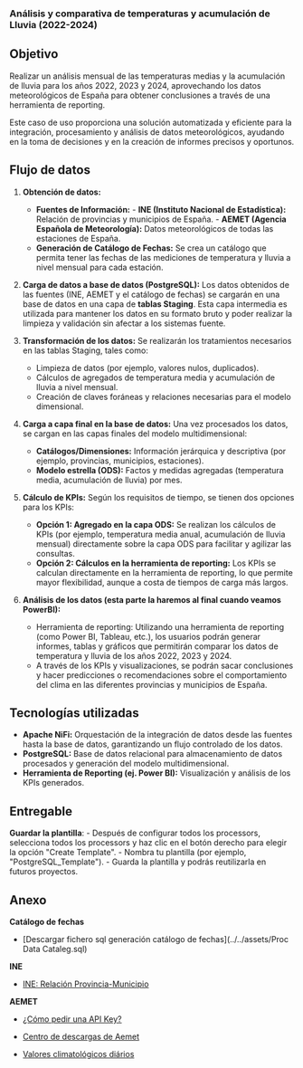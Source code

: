 ### Análisis y comparativa de temperaturas y acumulación de Lluvia (2022-2024)
## Objetivo
Realizar un análisis mensual de las temperaturas medias y la acumulación de lluvia para los años 2022, 2023 y 2024, aprovechando los datos meteorológicos de España para obtener conclusiones a través de una herramienta de reporting.

Este caso de uso proporciona una solución automatizada y eficiente para la integración, procesamiento y análisis de datos meteorológicos, ayudando en la toma de decisiones y en la creación de informes precisos y oportunos.
## Flujo de datos
1. **Obtención de datos:**
    - **Fuentes de Información:**
            - **INE (Instituto Nacional de Estadística):** Relación de provincias y municipios de España.
            - **AEMET (Agencia Española de Meteorología):** Datos meteorológicos de todas las estaciones de España.
    - **Generación de Catálogo de Fechas:** Se crea un catálogo que permita tener las fechas de las mediciones de temperatura y lluvia a nivel mensual para cada estación.

2. **Carga de datos a base de datos (PostgreSQL):**
   Los datos obtenidos de las fuentes (INE, AEMET y el catálogo de fechas) se cargarán en una base de datos en una capa de **tablas Staging**. Esta capa intermedia es utilizada para mantener los datos en su formato bruto y poder realizar la limpieza y validación sin afectar a los sistemas fuente.

3. **Transformación de los datos:**
   Se realizarán los tratamientos necesarios en las tablas Staging, tales como:
     - Limpieza de datos (por ejemplo, valores nulos, duplicados).
     - Cálculos de agregados de temperatura media y acumulación de lluvia a nivel mensual.
     - Creación de claves foráneas y relaciones necesarias para el modelo dimensional.

4. **Carga a capa final en la base de datos:**
   Una vez procesados los datos, se cargan en las capas finales del modelo multidimensional:
     - **Catálogos/Dimensiones:** Información jerárquica y descriptiva (por ejemplo, provincias, municipios, estaciones).
     - **Modelo estrella (ODS):** Factos y medidas agregadas (temperatura media, acumulación de lluvia) por mes.

5. **Cálculo de KPIs:**
   Según los requisitos de tiempo, se tienen dos opciones para los KPIs:
     - **Opción 1: Agregado en la capa ODS:** Se realizan los cálculos de KPIs (por ejemplo, temperatura media anual, acumulación de lluvia mensual) directamente sobre la capa ODS para facilitar y agilizar las consultas.
     - **Opción 2: Cálculos en la herramienta de reporting:** Los KPIs se calculan directamente en la herramienta de reporting, lo que permite mayor flexibilidad, aunque a costa de tiempos de carga más largos.

6. **Análisis de los datos (esta parte la haremos al final cuando veamos PowerBI):**
    - Herramienta de reporting: Utilizando una herramienta de reporting (como Power BI, Tableau, etc.), los usuarios podrán generar informes, tablas y gráficos que permitirán comparar los datos de temperatura y lluvia de los años 2022, 2023 y 2024.  
    - A través de los KPIs y visualizaciones, se podrán sacar conclusiones y hacer predicciones o recomendaciones sobre el comportamiento del clima en las diferentes provincias y municipios de España.
## Tecnologías utilizadas
- **Apache NiFi:** Orquestación de la integración de datos desde las fuentes hasta la base de datos, garantizando un flujo controlado de los datos.
- **PostgreSQL:** Base de datos relacional para almacenamiento de datos procesados y generación del modelo multidimensional.
- **Herramienta de Reporting (ej. Power BI):** Visualización y análisis de los KPIs generados.
## Entregable
**Guardar la plantilla**:
    - Después de configurar todos los processors, selecciona todos los processors y haz clic en el botón derecho para elegir la opción "Create Template".
    - Nombra tu plantilla (por ejemplo, "PostgreSQL_Template").
    - Guarda la plantilla y podrás reutilizarla en futuros proyectos.

## Anexo

**Catálogo de fechas**

-   [Descargar fichero sql generación catálogo de fechas](../../assets/Proc Data Cataleg.sql)


**INE**

-   [INE: Relación Provincia-Municipio](https://www.ine.es/daco/daco42/codmun/22codmun.xlsx)

**AEMET**

-   [¿Cómo pedir una API Key?](https://opendata.aemet.es/centrodedescargas/docs/FAQs170621.pdf)

-   [Centro de descargas de Aemet](https://opendata.aemet.es/centrodedescargas/inicio)

-   [Valores climatológicos diários](https://opendata.aemet.es/dist/index.html?#!/valoresclimatologicos/Climatolog%C3%ADas_diarias)